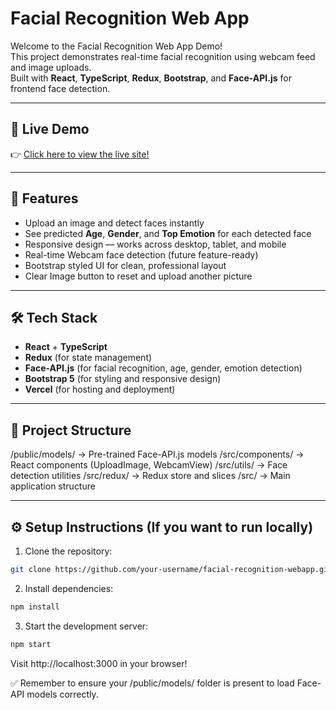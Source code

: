 # Facial Recognition Web App

Welcome to the Facial Recognition Web App Demo!  
This project demonstrates real-time facial recognition using webcam feed and image uploads.  
Built with **React**, **TypeScript**, **Redux**, **Bootstrap**, and **Face-API.js** for frontend face detection.

---

## 🚀 Live Demo

👉 [Click here to view the live site!](https://facial-recognition-deploy-theta.vercel.app)

---

## 📸 Features

- Upload an image and detect faces instantly
- See predicted **Age**, **Gender**, and **Top Emotion** for each detected face
- Responsive design — works across desktop, tablet, and mobile
- Real-time Webcam face detection (future feature-ready)
- Bootstrap styled UI for clean, professional layout
- Clear Image button to reset and upload another picture

---

## 🛠️ Tech Stack

- **React** + **TypeScript**
- **Redux** (for state management)
- **Face-API.js** (for facial recognition, age, gender, emotion detection)
- **Bootstrap 5** (for styling and responsive design)
- **Vercel** (for hosting and deployment)

---

## 📂 Project Structure

/public/models/ → Pre-trained Face-API.js models
/src/components/ → React components (UploadImage, WebcamView)
/src/utils/ → Face detection utilities
/src/redux/ → Redux store and slices
/src/ → Main application structure

---

## ⚙️ Setup Instructions (If you want to run locally)

1. Clone the repository:

```bash
git clone https://github.com/your-username/facial-recognition-webapp.git
```

2. Install dependencies:

```bash
npm install
```

3. Start the development server:

```bash
npm start
```

Visit http://localhost:3000 in your browser!

✅ Remember to ensure your /public/models/ folder is present to load Face-API models correctly.

